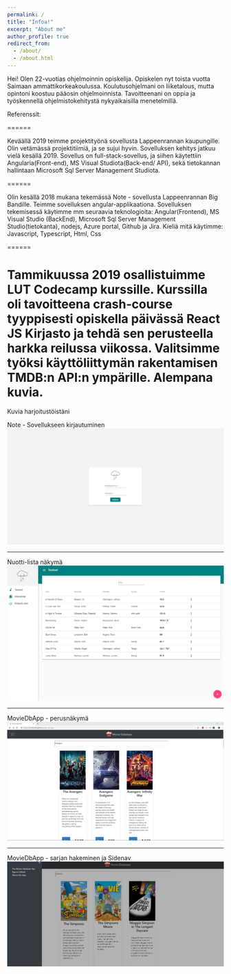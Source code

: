 ```yaml
---
permalink: /
title: "Infoa!"
excerpt: "About me"
author_profile: true
redirect_from: 
  - /about/
  - /about.html
---
```


Hei! Olen 22-vuotias ohjelmoinnin opiskelija. Opiskelen nyt toista vuotta Saimaan ammattikorkeakoulussa. Koulutusohjelmani on liiketalous, mutta opintoni koostuu pääosin ohjelmoinnista.
Tavoitteenani on oppia ja työskennellä ohjelmistokehitystä nykyaikaisilla menetelmillä. 

Referenssit:


======

Keväällä 2019 teimme projektityönä sovellusta Lappeenrannan kaupungille. Olin vetämässä projektitiimiä, ja se sujui hyvin. Sovelluksen kehitys jatkuu vielä kesällä 2019.
Sovellus on full-stack-sovellus, ja siihen käytettiin Angularia(Front-end), MS Visual Studiota(Back-end/ API), sekä tietokannan hallintaan Microsoft Sql Server Management Studiota.

======

Olin kesällä 2018 mukana tekemässä Note - sovellusta Lappeenrannan Big Bandille. Teimme sovelluksen angular-applikaationa. 
Sovelluksen tekemisessä käytimme mm seuraavia teknologioita: Angular(Frontend), MS Visual Studio (BackEnd), Microsoft Sql Server Management Studio(tietokanta), nodejs, Azure portal, Github ja Jira.
Kieliä mitä käytimme: Javascript, Typescript, Html, Css




======

Tammikuussa 2019 osallistuimme LUT Codecamp kurssille. Kurssilla oli tavoitteena crash-course tyyppisesti opiskella päivässä React JS Kirjasto ja tehdä sen perusteella harkka reilussa viikossa.
Valitsimme työksi käyttöliittymän rakentamisen TMDB:n API:n ympärille. Alempana kuvia.
======


Kuvia harjoitustöistäni

Note - Sovellukseen kirjautuminen
![Editing a markdown file for a talk](/images/1.jpg)

------

Nuotti-lista näkymä
![Editing a markdown file for a talk](/images/2.jpg)

------

MovieDbApp - perusnäkymä
![Editing a markdown file for a talk](/images/capture1.png)

------

MovieDbApp - sarjan hakeminen ja Sidenav
![Editing a markdown file for a talk](/images/raporttiin2.png)




